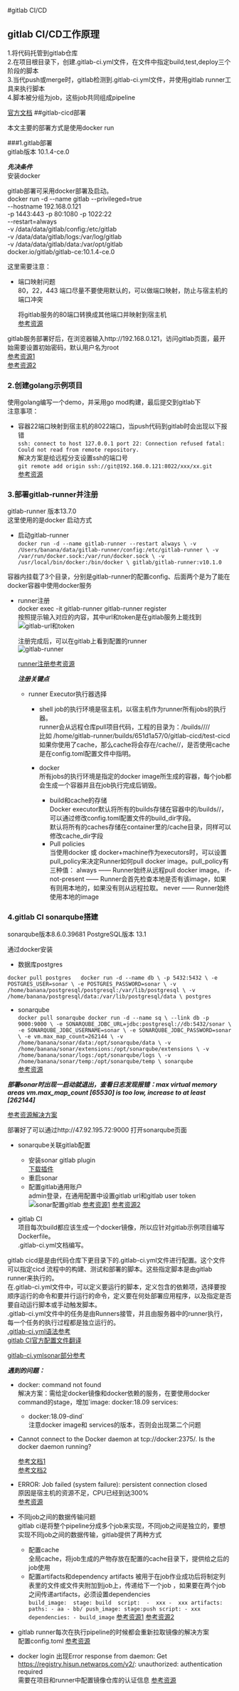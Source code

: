 #gitlab CI/CD  
## gitlab CI/CD工作原理  
1.将代码托管到gitlab仓库     
2.在项目根目录下，创建.gitlab-ci.yml文件，在文件中指定build,test,deploy三个阶段的脚本  
3.当代push或merge时，gitlab检测到.gitlab-ci.yml文件，并使用gitlab runner工具来执行脚本    
4.脚本被分组为job，这些job共同组成pipeline    

[官方文档](https://docs.gitlab.com/ee/ci/introduction/)
##gitlab-cicd部署

本文主要的部署方式是使用docker run  

###1.gitlab部署  
gitlab版本 10.1.4-ce.0

***先决条件***  
安装docker  
  
gitlab部署可采用docker部署及启动。     
docker run -d --name gitlab --privileged=true \
--hostname 192.168.0.121 \
-p 1443:443 -p 80:1080 -p 1022:22 \
--restart=always \
-v /data/data/gitlab/config:/etc/gitlab \
-v /data/data/gitlab/logs:/var/log/gitlab \
-v /data/data/gitlab/data:/var/opt/gitlab \
docker.io/gitlab/gitlab-ce:10.1.4-ce.0
  
这里需要注意：    
   
- 端口映射问题    
	80，22，443 端口尽量不要使用默认的，可以做端口映射，防止与宿主机的端口冲突    
	
	将gitlab服务的80端口转换成其他端口并映射到宿主机   
	[参考资源](https://blog.csdn.net/hrbbeeant/article/details/104380009)


gitlab服务部署好后，在浏览器输入http://192.168.0.121，访问gitlab页面，最开始需要设置初始密码，默认用户名为root   
[参考资源1](https://www.cnblogs.com/sunsky303/p/10775126.html)     
[参考资源2](https://www.cnblogs.com/linuxk/p/10100431.html)

### 2.创建golang示例项目    
使用golang编写一个demo，并采用go mod构建，最后提交到gitlab下  
注意事项：  
-  容器22端口映射到宿主机的8022端口，当push代码到gitlab时会出现以下报错  
`ssh: connect to host 127.0.0.1 port 22: Connection refused
fatal: Could not read from remote repository.`    
解决方案是给远程分支设置ssh的端口号   
`git remote add origin ssh://git@192.168.0.121:8022/xxx/xx.git`   
[参考资源](https://www.cnblogs.com/forlive/p/13036328.html)      

### 3.部署gitlab-runner并注册
gitlab-runner 版本13.7.0   
这里使用的是docker 启动方式   
 
- 启动gitlab-runner  
`docker run -d --name gitlab-runner --restart always \
   -v /Users/banana/data/gitlab-runner/config:/etc/gitlab-runner \
   -v /var/run/docker.sock:/var/run/docker.sock \
   -v /usr/local/bin/docker:/bin/docker \
   gitlab/gitlab-runner:v10.1.0`  
   
容器内挂载了3个目录，分别是gitlab-runner的配置config、后面两个是为了能在docker容器中使用docker服务  

- runner注册    
	docker exec -it gitlab-runner gitlab-runner register  
	按照提示输入对应的内容，其中url和token是在gitlab服务上能找到    
	![gitlab-url和token](./image/gitlab-runner注册.jpg)  
	
	注册完成后，可以在gitlab上看到配置的runner  
	![gitlab-runner](./image/gitlab-runner.jpg)      
	
	[runner注册参考资源](https://www.cnblogs.com/zzhaolei/p/11063345.html)
	
	***注册关键点***  
	- runner Executor执行器选择  
		- shell 
			job的执行环境是宿主机，以宿主机作为runner所有jobs的执行器。  
			runner会从远程仓库pull项目代码，工程的目录为：<working-directory>/builds/<short-token>/<concurrent-id>/<namespace>/<project-name>     
			比如 /home/gitlab-runner/builds/651d1a57/0/gitlab-cicd/test-cicd     
			如果你使用了cache，那么cache将会存在<working-directory>/cache/<namespace>/<project-name>，是否使用cache是在config.toml配置文件中指明。   
		- docker  
			所有jobs的执行环境是指定的docker image所生成的容器，每个job都会生成一个容器并且在job执行完成后销毁。      
			
			- build和cache的存储   
				Docker executor默认将所有的builds存储在容器中的/builds/<namespace>/<project-name>，可以通过修改config.toml配置文件的build_dir字段。   
				默认将所有的caches存储在container里的/cache目录，同样可以修改cache_dir字段  
			- Pull policies   
				当使用docker 或 docker+machine作为executors时，可以设置pull_policy来决定Runner如何pull docker image。pull_policy有三种值：
					always —— Runner始终从远程pull docker image。
					if-not-present —— Runner会首先检查本地是否有该image，如果有则用本地的，如果没有则从远程拉取。
					never —— Runner始终使用本地的image  
		

### 4.gitlab CI sonarqube搭建  
sonarqube版本8.6.0.39681
PostgreSQL版本 13.1

通过docker安装   
 
- 数据库postgres     

` docker pull postgres  
 docker run -d --name db \
	-p 5432:5432 \
	-e POSTGRES_USER=sonar \
	-e POSTGRES_PASSWORD=sonar \
	-v /home/banana/postgresql/postgresql:/var/lib/postgresql \
	-v /home/banana/postgresql/data:/var/lib/postgresql/data \
	postgres `   
	
- sonarqube     
`docker pull sonarqube
docker run -d --name sq \
	--link db -p 9000:9000 \
	-e SONARQUBE_JDBC_URL=jdbc:postgresql://db:5432/sonar \
	-e SONARQUBE_JDBC_USERNAME=sonar \
	-e SONARQUBE_JDBC_PASSWORD=sonar \
	-e vm.max_map_count=262144 \
	-v /home/banana/sonar/data:/opt/sonarqube/data \
	-v /home/banana/sonar/extensions:/opt/sonarqube/extensions \
	-v /home/banana/sonar/logs:/opt/sonarqube/logs \
	-v /home/banana/sonar/temp:/opt/sonarqube/temp \
	sonarqube`   
[参考资源](https://www.jianshu.com/p/8cdcb99abe72)

***部署sonar时出现一启动就退出，查看日志发现报错：max virtual memory areas vm.max_map_count [65530] is too low, increase to at least [262144]***       
 
[参考资源解决方案](https://blog.csdn.net/jiankunking/article/details/65448030)
 
部署好了可以通过http://47.92.195.72:9000 打开sonarqube页面

- sonarqube关联gitlab配置       
	- 安装sonar gitlab plugin    
		[下载插件](https://github.com/gabrie-allaigre/sonar-gitlab-plugin/releases)   
	- 重启sonar 
	- 配置gitlab通用账户   
		admin登录，在通用配置中设置gitlab url和gitlab user token  
		![sonar配置gitlab](./image/sonar配置gitlab.jpg)
[参考资源1](https://www.jianshu.com/p/8cdcb99abe72)
[参考资源2](https://www.cnblogs.com/wu-wu/p/13489207.html)  



	
- gitlab CI    
项目每次build都应该生成一个docker镜像，所以应针对gitlab示例项目编写Dockerfile。    
.gitlab-ci.yml文档编写。  

gitlab cicd是是由代码仓库下更目录下的.gitlab-ci.yml文件进行配置。这个文件可以指定cicd 流程中的构建、测试和部署的脚本。这些指定脚本是由gitlab runner来执行的。  
在.gitlab-ci.yml文件中，可以定义要运行的脚本，定义包含的依赖项，选择要按顺序运行的命令和要并行运行的命令，定义要在何处部署应用程序，以及指定是否要自动运行脚本或手动触发脚本。      
.gitlab-ci.yml文件中的任务是由Runners接管，并且由服务器中的runner执行，每一个任务的执行过程都是独立运行的。   
[.gitlab-ci.yml语法参考](https://github.com/yangshun2005/gitlab-cicd/blob/master/gitlab-ci%E8%AF%AD%E6%B3%95.md)    
[gitlab CI官方配置文件翻译](https://segmentfault.com/a/1190000010442764)    

[gitlab-ci.ymlsonar部分参考](https://www.jianshu.com/p/074c27708e9b)   


***遇到的问题：***  
- docker: command not found  
	解决方案：需给定docker镜像和docker依赖的服务，在要使用docker command的stage，增加`image: docker:18.09
  services:
    - docker:18.09-dind`  
    注意docker image和 services的版本，否则会出现第二个问题  
    
- Cannot connect to the Docker daemon at tcp://docker:2375/. Is the docker daemon running?    

	[参考文档1](https://www.cnblogs.com/sunsky303/p/10775126.html)   
	[参考文档2](https://gitlab.com/gitlab-org/gitlab-runner/-/issues/1986)      
	
- ERROR: Job failed (system failure): persistent connection closed  
	原因是宿主机的资源不足，CPU已经到达300%    
	[参考资源](https://gitlab.com/gitlab-org/gitlab-runner/-/issues/2347)
	
- 不同job之间的数据传输问题   
gitlab ci是将整个pipeline分成多个job来实现，不同job之间是独立的，要想实现不同job之间的数据传输，gitlab提供了两种方式     
	- 配置cache  
		全局cache，将job生成的产物存放在配置的cache目录下，提供给之后的job使用
	- 配置artifacts和dependency 
		artifacts 被用于在job作业成功后将制定列表里的文件或文件夹附加到job上，传递给下一个job ，如果要在两个job之间传递artifacts，必须设置dependencies  
		`build_image: 
			stage: build 
			script: 
			  -  xxx
			  -  xxx
			artifacts:
			  paths:
			    - aa
			    - bb/
		push_image:
			stage:push
			script:
			  - xxx
			dependencies:
			   - build_image`
[参考资源1](https://blog.csdn.net/textdemo123/article/details/94432961)
[参考资源2](https://www.jianshu.com/p/3c0cbb6c2936)  

- gitlab runner每次在执行pipeline的时候都会重新拉取镜像的解决方案  
	配置config.toml 
	[参考资源](https://blog.csdn.net/weixin_41915314/article/details/109587493)       
- docker login 出现Error response from daemon: Get https://registry.hisun.netwarps.com/v2/: unauthorized: authentication required     
 需要在项目和runner中配置镜像仓库的认证信息
	[参考资源](https://cloud.tencent.com/developer/article/1701933)
	


	
	
	






	


 









	  
	

  



